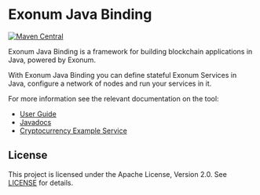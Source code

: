 # Exonum Java Binding

[![Maven Central](https://img.shields.io/maven-central/v/com.exonum.binding/exonum-java-binding-core.svg)](https://mvnrepository.com/artifact/com.exonum.binding/exonum-java-binding-core/latest)

Exonum Java Binding is a framework for building blockchain applications in Java, 
powered by Exonum.

With Exonum Java Binding you can define stateful Exonum Services in Java,
configure a network of nodes and run your services in it.

For more information see the relevant documentation on the tool:
  - [User Guide](https://exonum.com/doc/version/0.12/get-started/java-binding/)
  - [Javadocs](https://exonum.com/doc/api/java-binding/0.8.0/index.html)
  - [Cryptocurrency Example Service](cryptocurrency-demo)

## License
This project is licensed under the Apache License, Version 2.0.
See [LICENSE](../LICENSE) for details.
